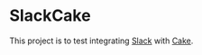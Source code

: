 # SlackCake

This project is to test integrating [Slack](https://slack.com) with [Cake](http://www.cakebuild.net).